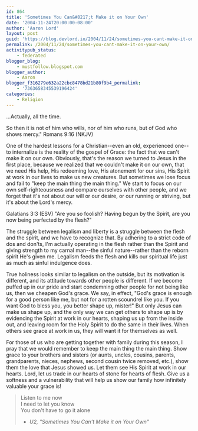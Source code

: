 ```yaml
---
id: 864
title: 'Sometimes You Can&#8217;t Make it on Your Own'
date: '2004-11-24T20:00:00-08:00'
author: 'Aaron Lord'
layout: post
guid: 'https://blog.devlord.io/2004/11/24/sometimes-you-cant-make-it-on-your-own/'
permalink: /2004/11/24/sometimes-you-cant-make-it-on-your-own/
activitypub_status:
    - federated
blogger_blog:
    - mustfollow.blogspot.com
blogger_author:
    - Aaron
blogger_f316279e632a22cbc8478bd21b80f9b4_permalink:
    - '7363658345539196424'
categories:
    - Religion
---
```


...Actually, all the time.

So then it is not of him who wills, nor of him who runs, but of God who shows mercy." Romans 9:16 (NKJV)

One of the hardest lessons for a Christian--even an old, experienced one--to internalize is the reality of the gospel of Grace: the fact that we can't make it on our own. Obviously, that's the reason we turned to Jesus in the first place, because we realized that we couldn't make it on our own, that we need His help, His redeeming love, His atonement for our sins, His Spirit at work in our lives to make us new creatures. But sometimes we lose focus and fail to "keep the main thing the main thing." We start to focus on our own self-righteousness and compare ourselves with other people, and we forget that it's not about our will or our desire, or our running or striving, but it's about the Lord's mercy.

Galatians 3:3 (ESV) "Are you so foolish? Having begun by the Spirit, are you now being perfected by the flesh?"

The struggle between legalism and liberty is a struggle between the flesh and the spirit, and we have to recognize that. By adhering to a strict code of dos and don'ts, I'm actually operating in the flesh rather than the Spirit and giving strength to my carnal man--the sinful nature--rather than the reborn spirit He's given me. Legalism feeds the flesh and kills our spiritual life just as much as sinful indulgence does.

True holiness looks similar to legalism on the outside, but its motivation is different, and its attitude towards other people is different. If we become puffed up in our pride and start condemning other people for not being like us, then we cheapen God's grace. We say, in effect, "God's grace is enough for a good person like me, but not for a rotten scoundrel like you. If you want God to bless you, you better shape up, mister!" But only Jesus can make us shape up, and the only way we can get others to shape up is by evidencing the Spirit at work in our hearts, shaping us up from the inside out, and leaving room for the Holy Spirit to do the same in their lives. When others see grace at work in us, they will want it for themselves as well.

For those of us who are getting together with family during this season, I pray that we would remember to keep the main thing the main thing. Show grace to your brothers and sisters (or aunts, uncles, cousins, parents, grandparents, nieces, nephews, second cousin twice removed, etc.), show them the love that Jesus showed us. Let them see His Spirit at work in our hearts. Lord, let us trade in our hearts of stone for hearts of flesh. Give us a softness and a vulnerability that will help us show our family how infinitely valuable your grace is!

> Listen to me now  
> I need to let you know  
> You don't have to go it alone  
> - <i>U2, "Sometimes You Can't Make it on Your Own"</i>
